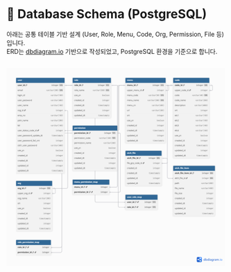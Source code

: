 # 📑 Database Schema (PostgreSQL)

아래는 공통 테이블 기반 설계 (User, Role, Menu, Code, Org, Permission, File 등)입니다.  
ERD는 [dbdiagram.io](https://dbdiagram.io) 기반으로 작성되었고, PostgreSQL 환경을 기준으로 합니다.  

![ERD](./docs/project-base.png)
---

